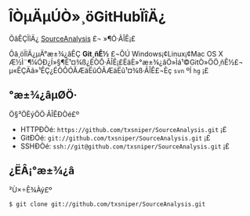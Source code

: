 # ÎÒµÄµÚÒ»¸öGitHubÏîÄ¿

ÕâÊÇÏîÄ¿ [SourceAnalysis](https://github.com/txsniper/SourceAnalysis) £¬
»¶Ó­·ÃÎÊ¡£

Õâ¸öÏîÄ¿µÄ°æ±¾¿âÊÇ **Git¸ñÊ½** £¬ÔÚ Windows¡¢Linux¡¢Mac OS X
Æ½Ì¨¶¼ÓÐ¿Í»§¶Ë¹¤¾ß¿ÉÒÔ·ÃÎÊ¡£ËäÈ»°æ±¾¿âÖ»Ìá¹©GitÒ»ÖÖ¸ñÊ½£¬
µ«ÊÇÄã»¹ÊÇ¿ÉÒÔÓÃÆäËûÓÃÆäËû¹¤¾ß·ÃÎÊ£¬Èç ``svn`` ºÍ ``hg`` ¡£

## °æ±¾¿âµØÖ·

Ö§³ÖÈýÖÖ·ÃÎÊÐ­Òé£º

* HTTPÐ­Òé: `https://github.com/txsniper/SourceAnalysis.git` ¡£
* GitÐ­Òé: `git://github.com/txsniper/SourceAnalysis.git` ¡£
* SSHÐ­Òé: `ssh://git@github.com/txsniper/SourceAnalysis.git` ¡£

## ¿ËÂ¡°æ±¾¿â

²Ù×÷Ê¾Àý£º

    $ git clone git://github.com/txsniper/SourceAnalysis.git
